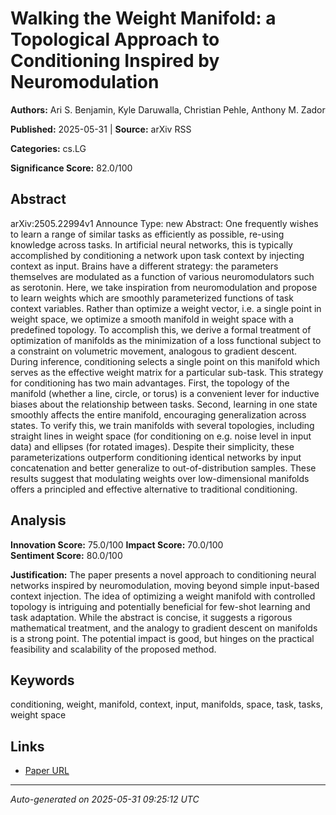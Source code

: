 # Walking the Weight Manifold: a Topological Approach to Conditioning Inspired by Neuromodulation

**Authors:** Ari S. Benjamin, Kyle Daruwalla, Christian Pehle, Anthony M. Zador

**Published:** 2025-05-31 | **Source:** arXiv RSS

**Categories:** cs.LG

**Significance Score:** 82.0/100

## Abstract

arXiv:2505.22994v1 Announce Type: new 
Abstract: One frequently wishes to learn a range of similar tasks as efficiently as possible, re-using knowledge across tasks. In artificial neural networks, this is typically accomplished by conditioning a network upon task context by injecting context as input. Brains have a different strategy: the parameters themselves are modulated as a function of various neuromodulators such as serotonin. Here, we take inspiration from neuromodulation and propose to learn weights which are smoothly parameterized functions of task context variables. Rather than optimize a weight vector, i.e. a single point in weight space, we optimize a smooth manifold in weight space with a predefined topology. To accomplish this, we derive a formal treatment of optimization of manifolds as the minimization of a loss functional subject to a constraint on volumetric movement, analogous to gradient descent. During inference, conditioning selects a single point on this manifold which serves as the effective weight matrix for a particular sub-task. This strategy for conditioning has two main advantages. First, the topology of the manifold (whether a line, circle, or torus) is a convenient lever for inductive biases about the relationship between tasks. Second, learning in one state smoothly affects the entire manifold, encouraging generalization across states. To verify this, we train manifolds with several topologies, including straight lines in weight space (for conditioning on e.g. noise level in input data) and ellipses (for rotated images). Despite their simplicity, these parameterizations outperform conditioning identical networks by input concatenation and better generalize to out-of-distribution samples. These results suggest that modulating weights over low-dimensional manifolds offers a principled and effective alternative to traditional conditioning.

## Analysis

**Innovation Score:** 75.0/100
**Impact Score:** 70.0/100  
**Sentiment Score:** 80.0/100

**Justification:** The paper presents a novel approach to conditioning neural networks inspired by neuromodulation, moving beyond simple input-based context injection. The idea of optimizing a weight manifold with controlled topology is intriguing and potentially beneficial for few-shot learning and task adaptation. While the abstract is concise, it suggests a rigorous mathematical treatment, and the analogy to gradient descent on manifolds is a strong point. The potential impact is good, but hinges on the practical feasibility and scalability of the proposed method.

## Keywords

conditioning, weight, manifold, context, input, manifolds, space, task, tasks, weight space

## Links

- [Paper URL](https://arxiv.org/abs/2505.22994)

---
*Auto-generated on 2025-05-31 09:25:12 UTC*
